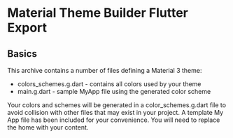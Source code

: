 # Material Theme Builder Flutter Export

## Basics

This archive contains a number of files defining a Material 3 theme:

* colors_schemes.g.dart - contains all colors used by your theme
* main.g.dart - sample MyApp file using the generated color scheme

Your colors and schemes will be generated in a color_schemes.g.dart file to avoid collision
with other files that may exist in your project. A template My App file has been included for
your convenience. You will need to replace the home with your content.


